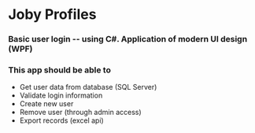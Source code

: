 # Joby Profiles
### Basic user login -- using C#. Application of modern UI design (WPF)
### This app should be able to
- Get user data from database (SQL Server)
- Validate login information 
- Create new user 
- Remove user (through admin access)
- Export records (excel api)
